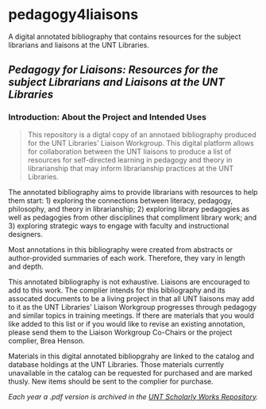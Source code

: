 # pedagogy4liaisons
A digital annotated bibliography that contains resources for the subject librarians and liaisons at the UNT Libraries. 

## _Pedagogy for Liaisons: Resources for the subject Librarians and Liaisons at the UNT Libraries_

### Introduction: About the Project and Intended Uses
>This repository is a digtal copy of an annotaed bibliography produced for the UNT Libraries' Liaison Workgroup. This digital platform allows for collaboration between the UNT liaisons to produce a list of resources for self-directed learning in pedagogy and theory in librarianship that may inform librarianship practices at the UNT Libraries.

The annotated bibliography aims to provide librarians with resources to help them start: 1) exploring the connections between literacy, pedagogy, philosophy, and theory in librarianship; 2) exploring library pedagogies as well as pedagogies from other disciplines that compliment library work; and 3) exploring strategic ways to engage with faculty and instructional designers. 

Most annotations in this bibliography were created from abstracts or author-provided summaries of each work. Therefore, they vary in length and depth. 

This annotated bibliography is not exhaustive. Liaisons are encouraged to add to this work. The complier intends for this bibliography and its assocated documents to be a living project in that all UNT liaisons may add to it as the UNT Libraries' Liaison Workgroup progresses through pedagogy and similar topics in training meetings. If there are materials that you would like added to this list or if you would like to revise an existing annotation, please send them to the Liaison Workgroup Co-Chairs or the project complier, Brea Henson. 

Materials in this digital annotated bibliopgrahy are linked to the catalog and database holdings at the UNT Libraries. Those materials currently unavailable in the catalog can be requested for purchased and are marked thusly. New items should be sent to the complier for purchase. 

_Each year a .pdf version is archived in the [UNT Scholarly Works Repository](/https://digital.library.unt.edu/explore/collections/UNTSW/)._
